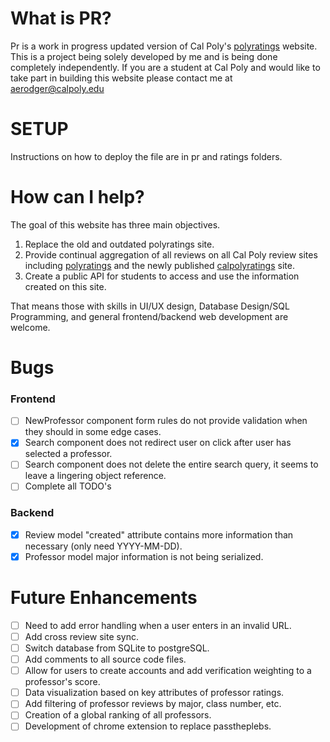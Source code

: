 # What is PR?
Pr is a work in progress updated version of Cal Poly's [polyratings](http://polyratings.com) website. This is a project being solely developed by me and is being done completely independently. If you are a student at Cal Poly and would like to take part in building this website please contact me at aerodger@calpoly.edu

# SETUP
Instructions on how to deploy the file are in pr and ratings folders.

# How can I help?
The goal of this website has three main objectives.
1.  Replace the old and outdated polyratings site.
2.  Provide continual aggregation of all reviews on all Cal Poly review sites including [polyratings](http://polyratings.com) and the newly published [calpolyratings](https://calpolyratings.com) site.
3.  Create a public API for students to access and use the information created on this site.

That means those with skills in UI/UX design, Database Design/SQL Programming, and general frontend/backend web development are welcome.

# Bugs

### Frontend
- [ ] NewProfessor component form rules do not provide validation when they should in some edge cases.
- [X] Search component does not redirect user on click after user has selected a professor.
- [ ] Search component does not delete the entire search query, it seems to leave a lingering object reference.
- [ ] Complete all TODO's

### Backend
- [X] Review model "created" attribute contains more information than necessary (only need YYYY-MM-DD).
- [X] Professor model major information is not being serialized.

# Future Enhancements
- [ ] Need to add error handling when a user enters in an invalid URL.
- [ ] Add cross review site sync.
- [ ] Switch database from SQLite to postgreSQL.
- [ ] Add comments to all source code files.
- [ ] Allow for users to create accounts and add verification weighting to a professor's score.
- [ ] Data visualization based on key attributes of professor ratings.
- [ ] Add filtering of professor reviews by major, class number, etc.
- [ ] Creation of a global ranking of all professors.
- [ ] Development of chrome extension to replace passtheplebs.
